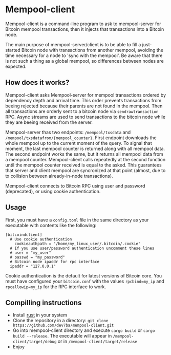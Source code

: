 Mempool-client
==============

Mempool-client is a command-line program to ask to mempool-server for Bitcoin mempool transactions, then it injects that transactions into a Bitcoin node.

The main purpose of mempool-server/client is to be able to fill a just-started Bitcoin node with transactions from another mempool, avoiding the time necessary for a node to 'sync with the mempool'. Be aware that there is not such a thing as a global mempool, so differences between nodes are expected.

How does it works?
------------------

Mempool-client asks Mempool-server for mempool transactions ordered by dependency depth and arrival time. This order prevents transactions from beeing rejected because their parents are not found in the mempool. Then all transactions are orderly sent to a bitcoin node via `sendrawtransaction` RPC. Async streams are used to send transactions to the bitcoin node while they are beeing received from the server.

Mempool-server thas two endpoints: `/mempool/txsdata` and `/mempool/txsdatafrom/{mempool_counter}`. First endpoint downloads the whole mempool up to the current moment of the query. To signal that moment, the last mempool counter is returned along with all mempool data. The second endpoint works the same, but it returns all mempool data from a mempool counter. Mempool-client calls repeatedly at the second function until the mempool counter received is equal to the asked. This guarantees that server and client mempool are syncronized at that point (almost, due to tx collision between already-in-node transactions).

Mempool-client connects to Bitcoin RPC using user and password (deprecated), or using cookie authentication.

Usage
-----

First, you must have a `config.toml` file in the same directory as your executable with contents like the following:
```
[bitcoindclient]
  # Use cookie authentication
 	cookieauthpath = "/home/my_linux_user/.bitcoin/.cookie"
  # If you use user/password authentication uncomment these lines
  # user = "my_user"
  # passwd = "my_password"
  # Bitcoin node ipaddr for rpc interface
  ipaddr = "127.0.0.1"
  ```
Cookie authentication is the default for latest versions of Bitcoin core. You must have configured your `bitcoin.conf` with the values `rpcbind=my_ip` and `rpcallowip=my_ip` for the RPC interface to work.

Compilling instructions
-----------------------

- Install [rust](https://rustup.rs/) in your system
- Clone the repository in a directory: `git clone https://github.com/dev7ba/mempool-client.git`
- Go into mempool-client directory and execute `cargo build` or `cargo build --release`. The executable will appear in `/mempool-client/target/debug` or in `/mempool-client/target/release`
- Enjoy
```
